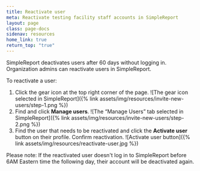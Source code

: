 ```yaml
---
title: Reactivate user
meta: Reactivate testing facility staff accounts in SimpleReport
layout: page
class: page-docs
sidenav: resources
home_link: true
return_top: "true"
---
```


SimpleReport deactivates users after 60 days without logging in. Organization admins can reactivate users in SimpleReport.

To reactivate a user:

1. Click the gear icon at the top right corner of the page.
   ![The gear icon selected in SimpleReport]({% link assets/img/resources/invite-new-users/step-1.png %})
2. Find and click **Manage users**.
   ![The “Manage Users” tab selected in SimpleReport]({% link assets/img/resources/invite-new-users/step-2.png %})
3. Find the user that needs to be reactivated and click the **Activate user** button on their profile. Confirm reactivation.
![Activate user button]({% link assets/img/resources/reactivate-user.jpg %})

Please note: If the reactivated user doesn't log in to SimpleReport before 6AM Eastern time the following day, their account will be deactivated again. 

